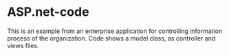 # ASP.net-code
This is an example from an enterprise application for controlling information process of the organization. Code shows a model class, as controller and views files.
 
